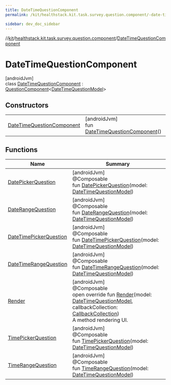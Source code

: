 ```yaml
---
title: DateTimeQuestionComponent
permalink: /kit/healthstack.kit.task.survey.question.component/-date-time-question-component/index.html

sidebar: dev_doc_sidebar
---
```

//[kit](../../../index.html)/[healthstack.kit.task.survey.question.component](../index.html)/[DateTimeQuestionComponent](index.html)



# DateTimeQuestionComponent



[androidJvm]\
class [DateTimeQuestionComponent](index.html) : [QuestionComponent](../-question-component/index.html)&lt;[DateTimeQuestionModel](../../healthstack.kit.task.survey.question.model/-date-time-question-model/index.html)&gt;



## Constructors


| | |
|---|---|
| [DateTimeQuestionComponent](-date-time-question-component.html) | [androidJvm]<br>fun [DateTimeQuestionComponent](-date-time-question-component.html)() |


## Functions


| Name | Summary |
|---|---|
| [DatePickerQuestion](-date-picker-question.html) | [androidJvm]<br>@Composable<br>fun [DatePickerQuestion](-date-picker-question.html)(model: [DateTimeQuestionModel](../../healthstack.kit.task.survey.question.model/-date-time-question-model/index.html)) |
| [DateRangeQuestion](-date-range-question.html) | [androidJvm]<br>@Composable<br>fun [DateRangeQuestion](-date-range-question.html)(model: [DateTimeQuestionModel](../../healthstack.kit.task.survey.question.model/-date-time-question-model/index.html)) |
| [DateTimePickerQuestion](-date-time-picker-question.html) | [androidJvm]<br>@Composable<br>fun [DateTimePickerQuestion](-date-time-picker-question.html)(model: [DateTimeQuestionModel](../../healthstack.kit.task.survey.question.model/-date-time-question-model/index.html)) |
| [DateTimeRangeQuestion](-date-time-range-question.html) | [androidJvm]<br>@Composable<br>fun [DateTimeRangeQuestion](-date-time-range-question.html)(model: [DateTimeQuestionModel](../../healthstack.kit.task.survey.question.model/-date-time-question-model/index.html)) |
| [Render](-render.html) | [androidJvm]<br>@Composable<br>open override fun [Render](-render.html)(model: [DateTimeQuestionModel](../../healthstack.kit.task.survey.question.model/-date-time-question-model/index.html), callbackCollection: [CallbackCollection](../../healthstack.kit.task.base/-callback-collection/index.html))<br>A method rendering UI. |
| [TimePickerQuestion](-time-picker-question.html) | [androidJvm]<br>@Composable<br>fun [TimePickerQuestion](-time-picker-question.html)(model: [DateTimeQuestionModel](../../healthstack.kit.task.survey.question.model/-date-time-question-model/index.html)) |
| [TimeRangeQuestion](-time-range-question.html) | [androidJvm]<br>@Composable<br>fun [TimeRangeQuestion](-time-range-question.html)(model: [DateTimeQuestionModel](../../healthstack.kit.task.survey.question.model/-date-time-question-model/index.html)) |

